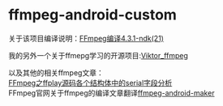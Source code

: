 # ffmpeg-android-custom

关于该项目编译说明：[FFmpeg编译4.3.1-ndk(21)](https://www.jianshu.com/p/db5ea587facc)

我的另外一个关于ffmepg学习的开源项目:[Viktor_ffmpeg](https://github.com/rainmeterLotus/Viktor_ffmpeg)

以及其他的相关ffmpeg文章：<br>
[FFmpeg之ffplay源码各个结构体中的serial字段分析](https://www.jianshu.com/p/8312e0e462ac)<br>
FFmpeg官网关于ffmpeg的编译文章翻译[ffmpeg-android-maker](https://www.jianshu.com/p/c2f58e21f671)<br>
